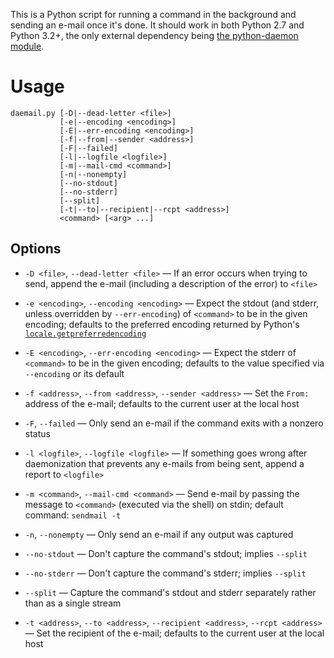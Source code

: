 This is a Python script for running a command in the background and sending an
e-mail once it's done.  It should work in both Python 2.7 and Python 3.2+, the
only external dependency being [the python-daemon
module](https://pypi.python.org/pypi/python-daemon).


Usage
=====

    daemail.py [-D|--dead-letter <file>]
               [-e|--encoding <encoding>]
               [-E|--err-encoding <encoding>]
               [-f|--from|--sender <address>]
               [-F|--failed]
               [-l|--logfile <logfile>]
               [-m|--mail-cmd <command>]
               [-n|--nonempty]
               [--no-stdout]
               [--no-stderr]
               [--split]
               [-t|--to|--recipient|--rcpt <address>]
               <command> [<arg> ...]

Options
-------

- `-D <file>`, `--dead-letter <file>` — If an error occurs when trying to send,
  append the e-mail (including a description of the error) to `<file>`

- `-e <encoding>`, `--encoding <encoding>` — Expect the stdout (and stderr,
  unless overridden by `--err-encoding`) of `<command>` to be in the given
  encoding; defaults to the preferred encoding returned by Python's
  [`locale.getpreferredencoding`][preferred]

- `-E <encoding>`, `--err-encoding <encoding>` — Expect the stderr of
  `<command>` to be in the given encoding; defaults to the value specified via
  `--encoding` or its default

- `-f <address>`, `--from <address>`, `--sender <address>` — Set the `From:`
  address of the e-mail; defaults to the current user at the local host

- `-F`, `--failed` — Only send an e-mail if the command exits with a nonzero
  status

- `-l <logfile>`, `--logfile <logfile>` — If something goes wrong after
  daemonization that prevents any e-mails from being sent, append a report to
  `<logfile>`

- `-m <command>`, `--mail-cmd <command>` — Send e-mail by passing the message
  to `<command>` (executed via the shell) on stdin; default command: `sendmail
  -t`

- `-n`, `--nonempty` — Only send an e-mail if any output was captured

- `--no-stdout` — Don't capture the command's stdout; implies `--split`

- `--no-stderr` — Don't capture the command's stderr; implies `--split`

- `--split` — Capture the command's stdout and stderr separately rather than as
  a single stream

- `-t <address>`, `--to <address>`, `--recipient <address>`, `--rcpt <address>`
  — Set the recipient of the e-mail; defaults to the current user at the local
  host


[preferred]: https://docs.python.org/3/library/locale.html#locale.getpreferredencoding
